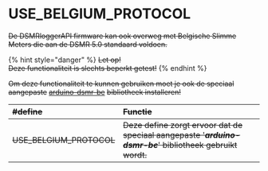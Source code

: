 # USE\_BELGIUM\_PROTOCOL

~~De DSMRloggerAPI firmware kan ook overweg met Belgische Slimme Meters die aan de DSMR 5.0 standaard voldoen.~~

{% hint style="danger" %}
~~Let op!  
Deze functionaliteit is slechts beperkt getest!~~
{% endhint %}

~~Om deze functionaliteit te kunnen gebruiken moet je ook de speciaal aangepaste~~ [~~arduino-dsmr-be~~](https://github.com/mrWheel/arduino-dsmr-be) ~~bibliotheek installeren!~~

| ~~\#define~~ | ~~Functie~~ |
| :--- | :--- |
| ~~USE\_BELGIUM\_PROTOCOL~~ | ~~Deze define zorgt ervoor dat de speciaal aangepaste '_**arduino-dsmr-be**_' bibliotheek gebruikt wordt.~~ |

